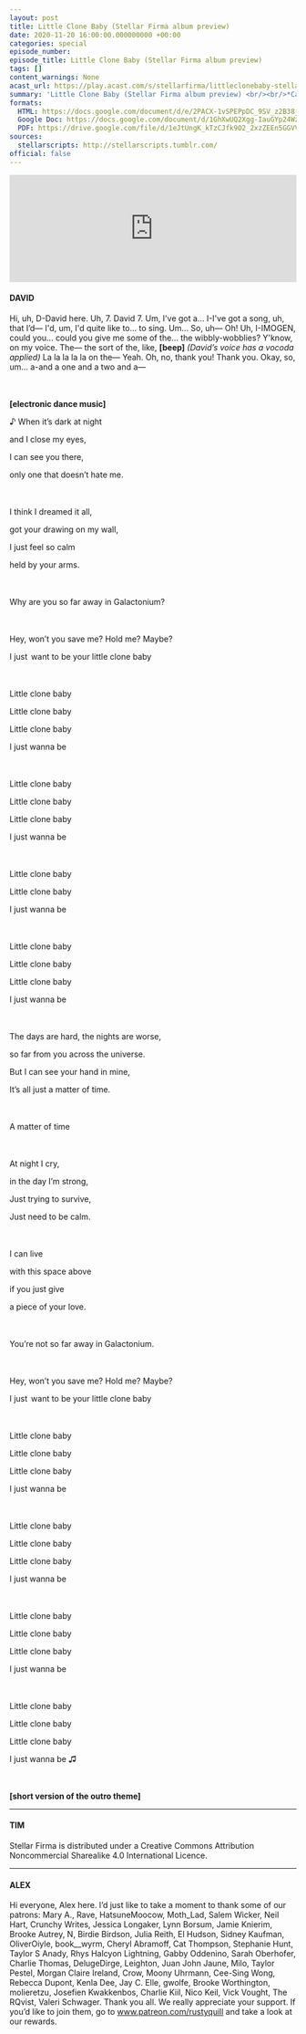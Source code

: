 ```yaml
---
layout: post
title: Little Clone Baby (Stellar Firma album preview)
date: 2020-11-20 16:00:00.000000000 +00:00
categories: special
episode_number:
episode_title: Little Clone Baby (Stellar Firma album preview)
tags: []
content_warnings: None
acast_url: https://play.acast.com/s/stellarfirma/littleclonebaby-stellarfirmaalbumpreview-
summary: 'Little Clone Baby (Stellar Firma album preview) <br/><br/>*Caution* Board sanctioned mandatory fun inbound. <br/><br/>Confidential preview. Cosmic Lounge employee cabaret night. <br/><br/>Unauthorised distribution of content will result in DMCA (Deadly Metal Claw Attack) takedown.'
formats:
  HTML: https://docs.google.com/document/d/e/2PACX-1vSPEPpDC_9SV_z2B38j_hCtFu-a0I1RQjb3lS2JRW2gRgByETcfuWG3J8qmlr6EvLJMF40svURTu3eU/pub#_=_
  Google Doc: https://docs.google.com/document/d/1GhXwUQ2Xgg-IauGYp24Wzx0fUMA3Jr4y1ApRRaspYDI/edit?usp=sharing
  PDF: https://drive.google.com/file/d/1eJtUngK_kTzCJfk9O2_2xzZEEn5GGVV-/view?usp=sharing
sources:
  stellarscripts: http://stellarscripts.tumblr.com/
official: false
---
```


<iframe title="Embed Player" width="100%" height="188px" src="https://embed.acast.com/stellarfirma/littleclonebaby-stellarfirmaalbumpreview-" scrolling="no" frameBorder="0" style="border:none;overflow:hidden;"></iframe>

#### DAVID

Hi, uh, D-David here. Uh, 7. David 7. Um, I've got a... I-I've got a song, uh, that I’d— I'd, um, I'd quite like to... to sing. Um... So, uh— Oh! Uh, I-IMOGEN, could you... could you give me some of the... the wibbly-wobblies? Y'know, on my voice. The— the sort of the, like, __[beep]__ *(David’s voice has a vocoda applied)* La la la la la on the— Yeah. Oh, no, thank you! Thank you. Okay, so, um... a-and a one and a two and a—

<br><br>__[electronic dance music]__

♪ When it’s dark at night

and I close my eyes,

I can see you there, 

only one that doesn’t hate me.  



<br><br>I think I dreamed it all, 

got your drawing on my wall,

I just feel so calm 

held by your arms.  



<br><br>Why are you so far away in Galactonium?  



<br><br>Hey, won’t you save me? Hold me? Maybe?  

I just  want to be your little clone baby  



<br><br>Little clone baby

Little clone baby

Little clone baby

I just wanna be



<br><br>Little clone baby

Little clone baby

Little clone baby

I just wanna be



<br><br>Little clone baby

Little clone baby

I just wanna be



<br><br>Little clone baby

Little clone baby

Little clone baby

I just wanna be



<br><br>The days are hard, the nights are worse,

so far from you across the universe.

But I can see your hand in mine,

It’s all just a matter of time.



<br><br>A matter of time



<br><br>At night I cry,

in the day I’m strong,

Just trying to survive,

Just need to be calm.



<br><br>I can live

with this space above

if you just give

a piece of your love.



<br><br>You’re not so far away in Galactonium.



<br><br>Hey, won’t you save me? Hold me? Maybe?  

I just  want to be your little clone baby



<br><br>Little clone baby

Little clone baby

Little clone baby

I just wanna be



<br><br>Little clone baby

Little clone baby

Little clone baby

I just wanna be



<br><br>Little clone baby

Little clone baby

Little clone baby

I just wanna be



<br><br>Little clone baby

Little clone baby

Little clone baby

I just wanna be ♫

<br><br>__[short version of the outro theme]__

------

#### TIM

Stellar Firma is distributed under a Creative Commons Attribution Noncommercial Sharealike 4.0 International Licence.

------

#### ALEX

Hi everyone, Alex here. I’d just like to take a moment to thank some of our patrons: Mary A., Rave, HatsuneMoocow, Moth_Lad, Salem Wicker, Neil Hart, Crunchy Writes, Jessica Longaker, Lynn Borsum, Jamie Knierim, Brooke Autrey, N, Birdie Birdson, Julia Reith, El Hudson, Sidney Kaufman, OliverOiyle, book__wyrm, Cheryl Abramoff, Cat Thompson, Stephanie Hunt, Taylor S Anady, Rhys Halcyon Lightning, Gabby Oddenino, Sarah Oberhofer, Charlie Thomas, DelugeDirge, Leighton, Juan John Jaune, Milo, Taylor Pestel, Morgan Claire Ireland, Crow, Moony Uhrmann, Cee-Sing Wong, Rebecca Dupont, Kenla Dee, Jay C. Elle, gwolfe, Brooke Worthington, molieretzu, Josefien Kwakkenbos, Charlie Kiil, Nico Keil, Vick Vought, The RQvist, Valeri Schwager. Thank you all. We really appreciate your support. If you’d like to join them, go to www.patreon.com/rustyquill and take a look at our rewards.
